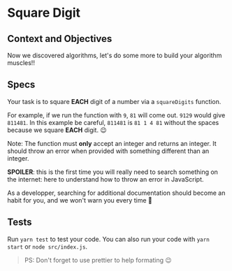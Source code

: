 # Square Digit

## Context and Objectives

Now we discovered algorithms, let's do some more to build your algorithm muscles!!

## Specs

Your task is to square **EACH** digit of a number via a `squareDigits` function.

For example, if we run the function with `9`, `81` will come out.
`9129` would give `811481`.
In this example be careful, `811481` is `81 1 4 81` without the spaces because we square **EACH** digit. 😉

Note: The function must **only** accept an integer and returns an integer.
It should throw an error when provided with something different than an integer.

**SPOILER**: this is the first time you will really need to search something on the internet: here to understand how to throw an error in JavaScript.

As a developper, searching for additional documentation should become an habit for you, and we won't warn you every time 🙂

## Tests

Run `yarn test` to test your code.
You can also run your code with `yarn start` or `node src/index.js`.

> PS: Don't forget to use prettier to help formating 😉
